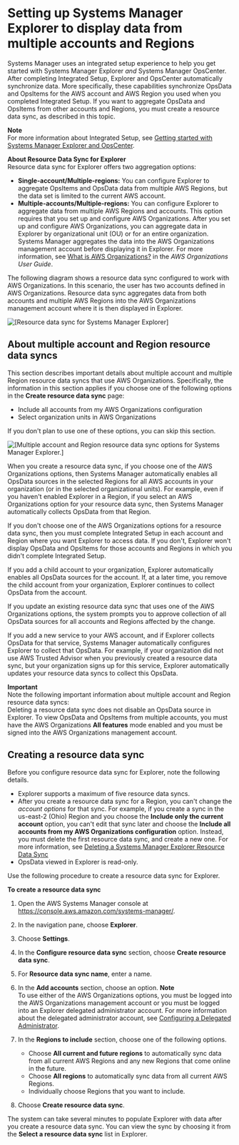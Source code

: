 # Setting up Systems Manager Explorer to display data from multiple accounts and Regions<a name="Explorer-resource-data-sync"></a>

Systems Manager uses an integrated setup experience to help you get started with Systems Manager Explorer *and* Systems Manager OpsCenter\. After completing Integrated Setup, Explorer and OpsCenter automatically synchronize data\. More specifically, these capabilities synchronize OpsData and OpsItems for the AWS account and AWS Region you used when you completed Integrated Setup\. If you want to aggregate OpsData and OpsItems from other accounts and Regions, you must create a resource data sync, as described in this topic\.

**Note**  
For more information about Integrated Setup, see [Getting started with Systems Manager Explorer and OpsCenter](Explorer-setup.md)\.

**About Resource Data Sync for Explorer**  
Resource data sync for Explorer offers two aggregation options:
+ **Single\-account/Multiple\-regions:** You can configure Explorer to aggregate OpsItems and OpsData data from multiple AWS Regions, but the data set is limited to the current AWS account\.
+ **Multiple\-accounts/Multiple\-regions:** You can configure Explorer to aggregate data from multiple AWS Regions and accounts\. This option requires that you set up and configure AWS Organizations\. After you set up and configure AWS Organizations, you can aggregate data in Explorer by organizational unit \(OU\) or for an entire organization\. Systems Manager aggregates the data into the AWS Organizations management account before displaying it in Explorer\. For more information, see [What is AWS Organizations?](https://docs.aws.amazon.com/organizations/latest/userguide/) in the *AWS Organizations User Guide*\.

The following diagram shows a resource data sync configured to work with AWS Organizations\. In this scenario, the user has two accounts defined in AWS Organizations\. Resource data sync aggregates data from both accounts and multiple AWS Regions into the AWS Organizations management account where it is then displayed in Explorer\.

![\[Resource data sync for Systems Manager Explorer\]](http://docs.aws.amazon.com/systems-manager/latest/userguide/images/ExplorerSyncFromSource.png)

## About multiple account and Region resource data syncs<a name="Explorer-resource-data-sync-multiple-accounts-and-regions"></a>

This section describes important details about multiple account and multiple Region resource data syncs that use AWS Organizations\. Specifically, the information in this section applies if you choose one of the following options in the **Create resource data sync** page:
+ Include all accounts from my AWS Organizations configuration
+ Select organization units in AWS Organizations

If you don't plan to use one of these options, you can skip this section\.

![\[Multiple account and Region resource data sync options for Systems Manager Explorer.\]](http://docs.aws.amazon.com/systems-manager/latest/userguide/images/Explorer-multi-overview.png)

When you create a resource data sync, if you choose one of the AWS Organizations options, then Systems Manager automatically enables all OpsData sources in the selected Regions for all AWS accounts in your organization \(or in the selected organizational units\)\. For example, even if you haven't enabled Explorer in a Region, if you select an AWS Organizations option for your resource data sync, then Systems Manager automatically collects OpsData from that Region\. 

If you don't choose one of the AWS Organizations options for a resource data sync, then you must complete Integrated Setup in each account and Region where you want Explorer to access data\. If you don't, Explorer won't display OpsData and OpsItems for those accounts and Regions in which you didn't complete Integrated Setup\.

If you add a child account to your organization, Explorer automatically enables all OpsData sources for the account\. If, at a later time, you remove the child account from your organization, Explorer continues to collect OpsData from the account\. 

If you update an existing resource data sync that uses one of the AWS Organizations options, the system prompts you to approve collection of all OpsData sources for all accounts and Regions affected by the change\.

If you add a new service to your AWS account, and if Explorer collects OpsData for that service, Systems Manager automatically configures Explorer to collect that OpsData\. For example, if your organization did not use AWS Trusted Advisor when you previously created a resource data sync, but your organization signs up for this service, Explorer automatically updates your resource data syncs to collect this OpsData\.

**Important**  
Note the following important information about multiple account and Region resource data syncs:  
Deleting a resource data sync does not disable an OpsData source in Explorer\. 
To view OpsData and OpsItems from multiple accounts, you must have the AWS Organizations **All features** mode enabled and you must be signed into the AWS Organizations management account\.

## Creating a resource data sync<a name="Explorer-resource-data-sync-configuring-multi"></a>

Before you configure resource data sync for Explorer, note the following details\.
+ Explorer supports a maximum of five resource data syncs\.
+ After you create a resource data sync for a Region, you can't change the *account options* for that sync\. For example, if you create a sync in the us\-east\-2 \(Ohio\) Region and you choose the **Include only the current account** option, you can't edit that sync later and choose the **Include all accounts from my AWS Organizations configuration** option\. Instead, you must delete the first resource data sync, and create a new one\. For more information, see [Deleting a Systems Manager Explorer Resource Data Sync](Explorer-using-resource-data-sync-delete.md)
+ OpsData viewed in Explorer is read\-only\.

Use the following procedure to create a resource data sync for Explorer\.

**To create a resource data sync**

1. Open the AWS Systems Manager console at [https://console\.aws\.amazon\.com/systems\-manager/](https://console.aws.amazon.com/systems-manager/)\.

1. In the navigation pane, choose **Explorer**\.

1. Choose **Settings**\.

1. In the **Configure resource data sync** section, choose **Create resource data sync**\.

1. For **Resource data sync name**, enter a name\.

1. In the **Add accounts** section, choose an option\.
**Note**  
To use either of the AWS Organizations options, you must be logged into the AWS Organizations management account or you must be logged into an Explorer delegated administrator account\. For more information about the delegated administrator account, see [Configuring a Delegated Administrator](Explorer-setup-delegated-administrator.md)\.

1. In the **Regions to include** section, choose one of the following options\.
   + Choose **All current and future regions** to automatically sync data from all current AWS Regions and any new Regions that come online in the future\.
   + Choose **All regions** to automatically sync data from all current AWS Regions\.
   + Individually choose Regions that you want to include\.

1. Choose **Create resource data sync**\.

The system can take several minutes to populate Explorer with data after you create a resource data sync\. You can view the sync by choosing it from the **Select a resource data sync** list in Explorer\.